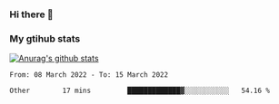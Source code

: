 ### Hi there 👋

### My gtihub stats

[![Anurag's github stats](https://github-readme-stats.vercel.app/api?username=gaozhidong)](https://github.com/gaozhidong/github-readme-stats)

<!--START_SECTION:waka-->

```text
From: 08 March 2022 - To: 15 March 2022

Other        17 mins         █████████████▓░░░░░░░░░░░   54.16 %
```

<!--END_SECTION:waka-->